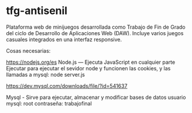 # tfg-antisenil
Plataforma web de minijuegos desarrollada como Trabajo de Fin de Grado del ciclo de Desarrollo de Aplicaciones Web (DAW). Incluye varios juegos casuales integrados en una interfaz responsive.

Cosas necesarias: 

https://nodejs.org/es
Node.js — Ejecuta JavaScript en cualquier parte
Ejecutar para ejecutar el sevidor node y funcionen las cookies, y las llamadas a mysql: node server.js

https://dev.mysql.com/downloads/file/?id=541637

Mysql - Sirve para ejecutar, almacenar y modificar bases de datos
usuario mysql: root
contraseña: trabajofinal